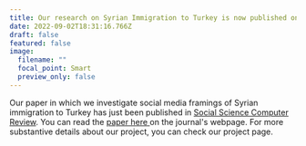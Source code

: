 ```yaml
---
title: Our research on Syrian Immigration to Turkey is now published online
date: 2022-09-02T18:31:16.766Z
draft: false
featured: false
image:
  filename: ""
  focal_point: Smart
  preview_only: false
---
```

Our paper in which we investigate social media framings of Syrian immigration to Turkey has just been published in [Social Science Computer Review](https://journals.sagepub.com/doi/abs/10.1177/08944393221117460). You can read the [paper here ](https://journals.sagepub.com/doi/abs/10.1177/08944393221117460)on the journal's webpage. For more substantive details about our project, you can check our project page.